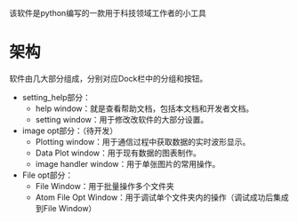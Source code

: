 
该软件是python编写的一款用于科技领域工作者的小工具

# 架构

软件由几大部分组成，分别对应Dock栏中的分组和按钮。

- setting_help部分：
    - help window：就是查看帮助文档，包括本文档和开发者文档。
    - setting window：用于修改改软件的大部分设置。
- image opt部分：（待开发）
    - Plotting window：用于通信过程中获取数据的实时波形显示。
    - Data Plot window：用于现有数据的图表制作。
    - image handler window：用于单张图片的常用操作。
- File opt部分：
    - File Window：用于批量操作多个文件夹
    - Atom File Opt Window：用于调试单个文件夹内的操作（调试成功后集成到File Window）

